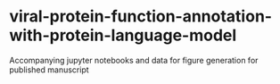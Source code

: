 # viral-protein-function-annotation-with-protein-language-model
Accompanying jupyter notebooks and data for figure generation for published manuscript
